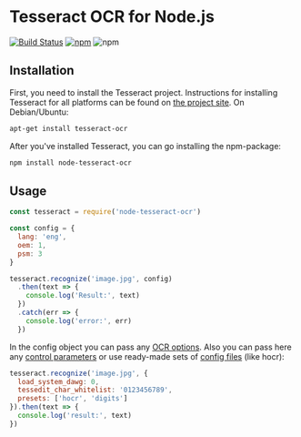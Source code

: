 # Tesseract OCR for Node.js
[![Build Status](https://img.shields.io/travis/zapolnoch/node-tesseract-ocr/master.svg?style=flat-square)](https://travis-ci.org/zapolnoch/node-tesseract-ocr)
[![npm](https://img.shields.io/npm/v/node-tesseract-ocr.svg?style=flat-square)](https://www.npmjs.com/package/node-tesseract-ocr)
![npm](https://img.shields.io/npm/dm/node-tesseract-ocr.svg?style=flat-square)

## Installation
First, you need to install the Tesseract project. Instructions for installing Tesseract for all platforms can be found on [the project site](https://github.com/tesseract-ocr/tesseract/wiki). On Debian/Ubuntu:
```bash
apt-get install tesseract-ocr
```

After you've installed Tesseract, you can go installing the npm-package:
```bash
npm install node-tesseract-ocr
```

## Usage
```js
const tesseract = require('node-tesseract-ocr')

const config = {
  lang: 'eng',
  oem: 1,
  psm: 3
}

tesseract.recognize('image.jpg', config)
  .then(text => {
    console.log('Result:', text)
  })
  .catch(err => {
    console.log('error:', err)
  })
```

In the config object you can pass any [OCR options](https://github.com/tesseract-ocr/tesseract/wiki/Command-Line-Usage). Also you can pass here any [control parameters](https://github.com/tesseract-ocr/tesseract/wiki/ControlParams) or use ready-made sets of [config files](https://github.com/tesseract-ocr/tesseract/tree/master/tessdata/configs) (like hocr):
```js
tesseract.recognize('image.jpg', {
  load_system_dawg: 0,
  tessedit_char_whitelist: '0123456789',
  presets: ['hocr', 'digits']
}).then(text => {
  console.log('result:', text)
})
```
